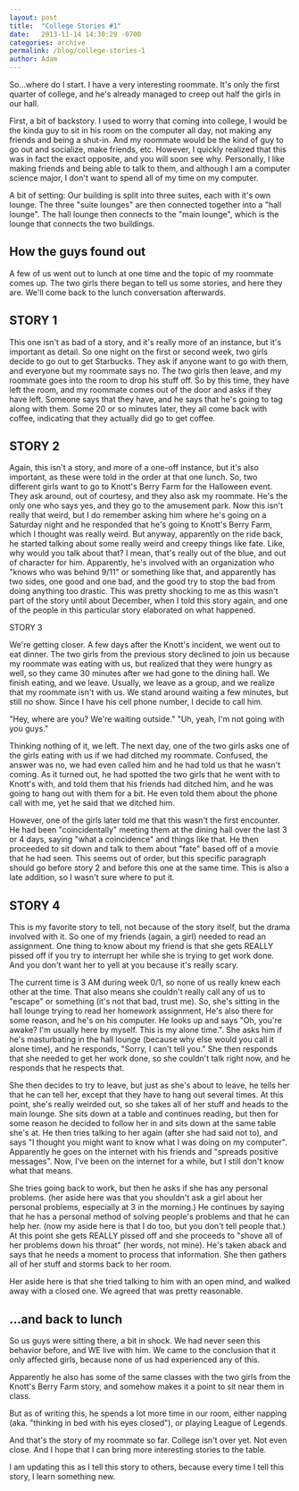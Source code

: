 ```yaml
---
layout: post
title:  "College Stories #1"
date:   2013-11-14 14:30:29 -0700
categories: archive
permalink: /blog/college-stories-1
author: Adam
---
```


So...where do I start. I have a very interesting roommate. It's only the first quarter of college, and he's already managed to creep out half the girls in our hall.

First, a bit of backstory. I used to worry that coming into college, I would be the kinda guy to sit in his room on the computer all day, not making any friends and being a shut-in. And my roommate would be the kind of guy to go out and socialize, make friends, etc. However, I quickly realized that this was in fact the exact opposite, and you will soon see why. Personally, I like making friends and being able to talk to them, and although I am a computer science major, I don't want to spend all of my time on my computer.

A bit of setting: Our building is split into three suites, each with it's own lounge. The three "suite lounges" are then connected together into a "hall lounge". The hall lounge then connects to the "main lounge", which is the lounge that connects the two buildings.

## How the guys found out

A few of us went out to lunch at one time and the topic of my roommate comes up. The two girls there began to tell us some stories, and here they are. We'll come back to the lunch conversation afterwards.

## STORY 1

This one isn't as bad of a story, and it's really more of an instance, but it's important as detail. So one night on the first or second week, two girls decide to go out to get Starbucks. They ask if anyone want to go with them, and everyone but my roommate says no. The two girls then leave, and my roommate goes into the room to drop his stuff off. So by this time, they have left the room, and my roommate comes out of the door and asks if they have left. Someone says that they have, and he says that he's going to tag along with them. Some 20 or so minutes later, they all come back with coffee, indicating that they actually did go to get coffee.

## STORY 2

Again, this isn't a story, and more of a one-off instance, but it's also important, as these were told in the order at that one lunch. So, two different girls want to go to Knott's Berry Farm for the Halloween event. They ask around, out of courtesy, and they also ask my roommate. He's the only one who says yes, and they go to the amusement park. Now this isn't really that weird, but I do remember asking him where he's going on a Saturday night and he responded that he's going to Knott's Berry Farm, which I thought was really weird. But anyway, apparently on the ride back, he started talking about some really weird and creepy things like fate. Like, why would you talk about that? I mean, that's really out of the blue, and out of character for him. Apparently, he's involved with an organization who "knows who was behind 9/11" or something like that, and apparently has two sides, one good and one bad, and the good try to stop the bad from doing anything too drastic. This was pretty shocking to me as this wasn't part of the story until about December, when I told this story again, and one of the people in this particular story elaborated on what happened.

STORY 3

We're getting closer. A few days after the Knott's incident, we went out to eat dinner. The two girls from the previous story declined to join us because my roommate was eating with us, but realized that they were hungry as well, so they came 30 minutes after we had gone to the dining hall. We finish eating, and we leave. Usually, we leave as a group, and we realize that my roommate isn't with us. We stand around waiting a few minutes, but still no show. Since I have his cell phone number, I decide to call him.

"Hey, where are you? We're waiting outside."
"Uh, yeah, I'm not going with you guys."

Thinking nothing of it, we left. The next day, one of the two girls asks one of the girls eating with us if we had ditched my roommate. Confused, the answer was no, we had even called him and he had told us that he wasn't coming. As it turned out, he had spotted the two girls that he went with to Knott's with, and told them that his friends had ditched him, and he was going to hang out with them for a bit. He even told them about the phone call with me, yet he said that we ditched him.

However, one of the girls later told me that this wasn't the first encounter. He had been "coincidentally" meeting them at the dining hall over the last 3 or 4 days, saying "what a coincidence" and things like that. He then proceeded to sit down and talk to them about "fate" based off of a movie that he had seen. This seems out of order, but this specific paragraph should go before story 2 and before this one at the same time. This is also a late addition, so I wasn't sure where to put it.

## STORY 4

This is my favorite story to tell, not because of the story itself, but the drama involved with it. So one of my friends (again, a girl) needed to read an assignment. One thing to know about my friend is that she gets REALLY pissed off if you try to interrupt her while she is trying to get work done. And you don't want her to yell at you because it's really scary.

The current time is 3 AM during week 0/1, so none of us really knew each other at the time. That also means she couldn't really call any of us to "escape" or something (it's not that bad, trust me). So, she's sitting in the hall lounge trying to read her homework assignment, He's also there for some reason, and he's on his computer. He looks up and says "Oh, you're awake? I'm usually here by myself. This is my alone time.". She asks him if he's masturbating in the hall lounge (because why else would you call it alone time), and he responds, "Sorry, I can't tell you." She then responds that she needed to get her work done, so she couldn't talk right now, and he responds that he respects that.

She then decides to try to leave, but just as she's about to leave, he tells her that he can tell her, except that they have to hang out several times. At this point, she's really weirded out, so she takes all of her stuff and heads to the main lounge. She sits down at a table and continues reading, but then for some reason he decided to follow her in and sits down at the same table she's at. He then tries talking to her again (after she had said not to), and says "I thought you might want to know what I was doing on my computer". Apparently he goes on the internet with his friends and "spreads positive messages". Now, I've been on the internet for a while, but I still don't know what that means.

She tries going back to work, but then he asks if she has any personal problems. (her aside here was that you shouldn't ask a girl about her personal problems, especially at 3 in the morning.) He continues by saying that he has a personal method of solving people's problems and that he can help her. (now my aside here is that I do too, but you don't tell people that.)  At this point she gets REALLY pissed off and she proceeds to "shove all of her problems down his throat" (her words, not mine). He's taken aback and says that he needs a moment to process that information. She then gathers all of her stuff and storms back to her room.

Her aside here is that she tried talking to him with an open mind, and walked away with a closed one. We agreed that was pretty reasonable.

## ...and back to lunch

So us guys were sitting there, a bit in shock. We had never seen this behavior before, and WE live with him. We came to the conclusion that it only affected girls, because none of us had experienced any of this.

Apparently he also has some of the same classes with the two girls from the Knott's Berry Farm story, and somehow makes it a point to sit near them in class.

But as of writing this, he spends a lot more time in our room, either napping (aka. "thinking in bed with his eyes closed"), or playing League of Legends.


And that's the story of my roommate so far. College isn't over yet. Not even close. And I hope that I can bring more interesting stories to the table.

I am updating this as I tell this story to others, because every time I tell this story, I learn something new.